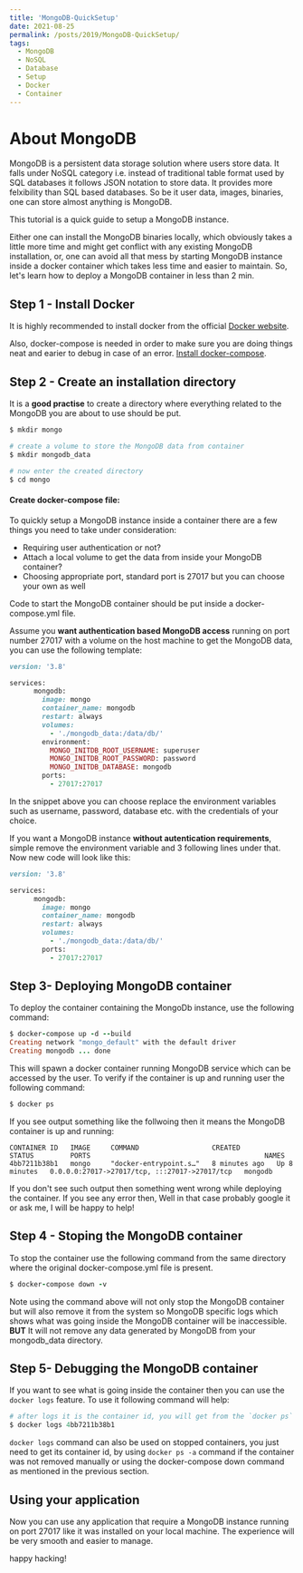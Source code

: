 ```yaml
---
title: 'MongoDB-QuickSetup'
date: 2021-08-25
permalink: /posts/2019/MongoDB-QuickSetup/
tags:
  - MongoDB
  - NoSQL
  - Database
  - Setup
  - Docker
  - Container
---
```



# About MongoDB

MongoDB is a persistent data storage solution where users store data. It falls under NoSQL category i.e. instead of traditional table format used by SQL databases it follows JSON notation to store data. It provides more felxibility than SQL based databases.
So be it user data, images, binaries, one can store almost anything is MongoDB.<br>

This tutorial is a quick guide to setup a MongoDB instance.

Either one can install the MongoDB binaries locally, which obviously takes a little more time and might get conflict with any existing MongoDB installation, or, one can avoid all that mess by starting MongoDB instance inside a docker container which takes less time and easier to maintain. So, let's learn how to deploy a MongoDB container in less than 2 min. 

## Step 1 - Install Docker

It is highly recommended to install docker from the official [Docker website](https://docs.docker.com/engine/install/).

Also, docker-compose is needed in order to make sure you are doing things neat and earier to debug in case of an error. [Install docker-compose](https://docs.docker.com/compose/install/).

## Step 2 - Create an installation directory

It is a **good practise** to create a directory where everything related to the MongoDB you are about to use should be put.

``` Ruby
$ mkdir mongo

# create a volume to store the MongoDB data from container
$ mkdir mongodb_data

# now enter the created directory
$ cd mongo
```

#### Create docker-compose file:

To quickly setup a MongoDB instance inside a container there are a few things you need to take under consideration:

- Requiring user authentication or not?
- Attach a local volume to get the data from inside your MongoDB container?
- Choosing appropriate port, standard port is 27017 but you can choose your own as well 

Code to start the MongoDB container should be put inside a docker-compose.yml file.

Assume you **want authentication based MongoDB access** running on port number 27017 with a volume on the host machine to get the MongoDB data, you can use the following template: 

```Ruby
version: '3.8'

services:
      mongodb:
        image: mongo
        container_name: mongodb
        restart: always
        volumes: 
          - './mongodb_data:/data/db/'
        environment:
          MONGO_INITDB_ROOT_USERNAME: superuser
          MONGO_INITDB_ROOT_PASSWORD: password
          MONGO_INITDB_DATABASE: mongodb
        ports:
          - 27017:27017
``` 

In the snippet above you can choose replace the environment variables such as username, password, database etc. with the credentials of your choice.

If you want a MongoDB instance **without autentication requirements**, simple remove the environment variable and 3 following lines under that. Now new code will look like this:

```Ruby
version: '3.8'

services:
      mongodb:
        image: mongo
        container_name: mongodb
        restart: always
        volumes: 
          - './mongodb_data:/data/db/'
        ports:
          - 27017:27017
``` 

## Step 3-  Deploying MongoDB container

To deploy the container containing the MongoDb instance, use the following command:

```Ruby
$ docker-compose up -d --build
Creating network "mongo_default" with the default driver
Creating mongodb ... done

```

This will spawn a docker container running MongoDB service which can be accessed by the user.
To verify if the container is up and running user the following command:

```Ruby
$ docker ps

```

If you see output something like the follwoing then it means the MongoDB container is up and running:

```text
CONTAINER ID   IMAGE     COMMAND                  CREATED         STATUS         PORTS                                           NAMES
4bb7211b38b1   mongo     "docker-entrypoint.s…"   8 minutes ago   Up 8 minutes   0.0.0.0:27017->27017/tcp, :::27017->27017/tcp   mongodb

```
If you don't see such output then something went wrong while deploying the container. If you see any error then, Well in that case probably google it or ask me, I will be happy to help!

## Step 4 - Stoping the MongoDB container

To stop the container use the following command from the same directory where the original docker-compose.yml file is present.

```Ruby
$ docker-compose down -v

```

Note using the command above will not only stop the MongoDB container but will also remove it from the system so MongoDB specific logs which shows what was going inside the MongoDB container will be inaccessible. **BUT** It will not remove any data generated by MongoDB from your mongodb_data directory.


## Step 5- Debugging the MongoDB container

If you want to see what is going inside the container then you can use the `docker logs` feature. To use it following command will help:

```Ruby
# after logs it is the container id, you will get from the `docker ps` command as mentioned above
$ docker logs 4bb7211b38b1

```

`docker logs`  command can also be used on stopped containers, you just need to get its container id, by using `docker ps -a` command if the container was not removed manually or using the docker-compose down command as mentioned in the previous section.

## Using your application

Now you can use any application that require a MongoDB instance running on port 27017 like it was installed on your local machine. The experience will be very smooth and easier to manage.

happy hacking! 